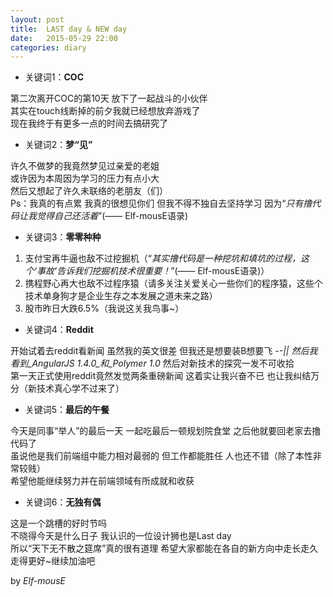 ```yaml
---
layout: post
title:  LAST day & NEW day
date:   2015-05-29 22:00
categories: diary
---
```


* 关键词1：__COC__

第二次离开COC的第10天 放下了一起战斗的小伙伴  
其实在touch线断掉的前夕我就已经想放弃游戏了  
现在我终于有更多一点的时间去搞研究了  

* 关键词2：__梦“见”__

许久不做梦的我竟然梦见过亲爱的老姐  
或许因为本周因为学习的压力有点小大  
然后又想起了许久未联络的老朋友（们）  
Ps：我真的有点累 我真的很想见你们 但我不得不独自去坚持学习 因为“_只有撸代码让我觉得自己还活着_”(—— Elf-mousE语录)  

* 关键词3：__零零种种__

1. 支付宝再牛逼也敌不过挖掘机（“_其实撸代码是一种挖坑和填坑的过程，这个‘事故’告诉我们挖掘机技术很重要！_”(—— Elf-mousE语录)）  
2. 携程野心再大也敌不过程序猿（请多关注关爱关心一些你们的程序猿，这些个技术单身狗才是企业生存之本发展之道未来之路）  
3. 股市昨日大跌6.5%（我说这关我鸟事~）  

* 关键词4：__Reddit__

开始试着去reddit看新闻 虽然我的英文很差 但我还是想要装B想要飞 -_-||
然后我看到_AngularJS 1.4.0_和_Polymer 1.0_ 然后对新技术的探究一发不可收拾  
第一天正式使用reddit竟然发觉两条重磅新闻 这着实让我兴奋不已 也让我纠结万分（新技术真心学不过来了）  

* 关键词5：__最后的午餐__

今天是同事“举人”的最后一天 一起吃最后一顿规划院食堂 之后他就要回老家去撸代码了  
虽说他是我们前端组中能力相对最弱的 但工作都能胜任 人也还不错（除了本性非常较贱）  
希望他能继续努力并在前端领域有所成就和收获  

* 关键词6：__无独有偶__

这是一个跳槽的好时节吗  
不晓得今天是什么日子 我认识的一位设计狮也是Last day  
所以“天下无不散之筵席”真的很有道理 希望大家都能在各自的新方向中走长走久走得更好~继续加油吧  

by *Elf-mousE*
